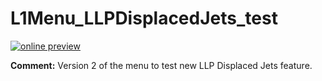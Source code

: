 # L1Menu_LLPDisplacedJets_test

[![online preview](https://img.shields.io/badge/Online%20preview-click%20here-blue)](https://htmlpreview.github.io/?https://github.com/caruta/L1MenuRun3/blob/master/development/L1Menu_LLPDisplacedJets_test_v2/L1Menu_LLPDisplacedJets_test_v2.html)

**Comment:** Version 2 of the menu to test new LLP Displaced Jets feature.

